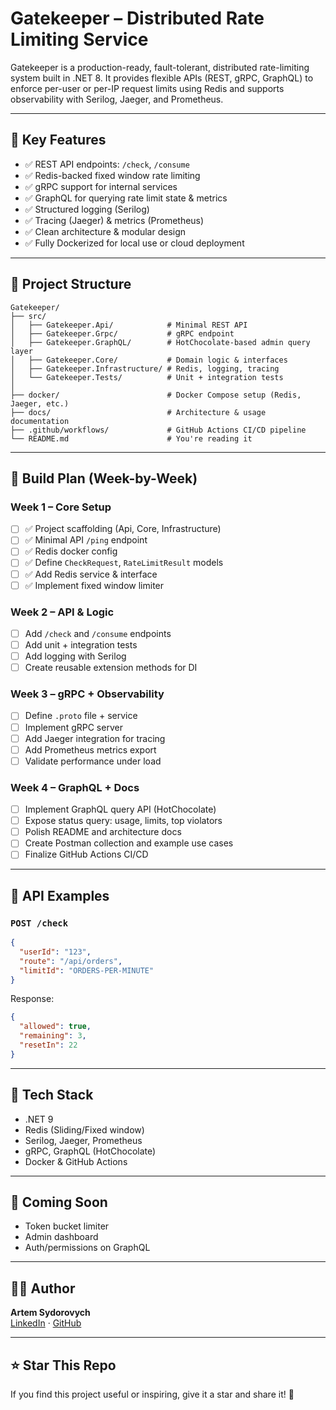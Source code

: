 ﻿# Gatekeeper – Distributed Rate Limiting Service

Gatekeeper is a production-ready, fault-tolerant, distributed rate-limiting system built in .NET 8. It provides flexible APIs (REST, gRPC, GraphQL) to enforce per-user or per-IP request limits using Redis and supports observability with Serilog, Jaeger, and Prometheus.

---

## 🧠 Key Features

- ✅ REST API endpoints: `/check`, `/consume`
- ✅ Redis-backed fixed window rate limiting
- ✅ gRPC support for internal services
- ✅ GraphQL for querying rate limit state & metrics
- ✅ Structured logging (Serilog)
- ✅ Tracing (Jaeger) & metrics (Prometheus)
- ✅ Clean architecture & modular design
- ✅ Fully Dockerized for local use or cloud deployment

---

## 📁 Project Structure

```
Gatekeeper/
├── src/
│   ├── Gatekeeper.Api/            # Minimal REST API
│   ├── Gatekeeper.Grpc/           # gRPC endpoint
│   ├── Gatekeeper.GraphQL/        # HotChocolate-based admin query layer
│   ├── Gatekeeper.Core/           # Domain logic & interfaces
│   ├── Gatekeeper.Infrastructure/ # Redis, logging, tracing
│   └── Gatekeeper.Tests/          # Unit + integration tests
│
├── docker/                        # Docker Compose setup (Redis, Jaeger, etc.)
├── docs/                          # Architecture & usage documentation
├── .github/workflows/             # GitHub Actions CI/CD pipeline
└── README.md                      # You're reading it
```

---

## 📅 Build Plan (Week-by-Week)

### Week 1 – Core Setup
- [ ] ✅ Project scaffolding (Api, Core, Infrastructure)
- [ ] ✅ Minimal API `/ping` endpoint
- [ ] ✅ Redis docker config
- [ ] ✅ Define `CheckRequest`, `RateLimitResult` models
- [ ] ✅ Add Redis service & interface
- [ ] ✅ Implement fixed window limiter

### Week 2 – API & Logic
- [ ] Add `/check` and `/consume` endpoints
- [ ] Add unit + integration tests
- [ ] Add logging with Serilog
- [ ] Create reusable extension methods for DI

### Week 3 – gRPC + Observability
- [ ] Define `.proto` file + service
- [ ] Implement gRPC server
- [ ] Add Jaeger integration for tracing
- [ ] Add Prometheus metrics export
- [ ] Validate performance under load

### Week 4 – GraphQL + Docs
- [ ] Implement GraphQL query API (HotChocolate)
- [ ] Expose status query: usage, limits, top violators
- [ ] Polish README and architecture docs
- [ ] Create Postman collection and example use cases
- [ ] Finalize GitHub Actions CI/CD

---

## 🧪 API Examples

### `POST /check`
```json
{
  "userId": "123",
  "route": "/api/orders",
  "limitId": "ORDERS-PER-MINUTE"
}
```
Response:
```json
{
  "allowed": true,
  "remaining": 3,
  "resetIn": 22
}
```

---

## 🔗 Tech Stack
- .NET 9
- Redis (Sliding/Fixed window)
- Serilog, Jaeger, Prometheus
- gRPC, GraphQL (HotChocolate)
- Docker & GitHub Actions

---

## 📢 Coming Soon
- Token bucket limiter
- Admin dashboard
- Auth/permissions on GraphQL

---

## 🧑‍💻 Author
**Artem Sydorovych**  
[LinkedIn](https://linkedin.com/in/artem-sydorovych-9b4a4b207) · [GitHub](https://github.com/ArtemSydorovych)

---

## ⭐️ Star This Repo
If you find this project useful or inspiring, give it a star and share it! 🚀
